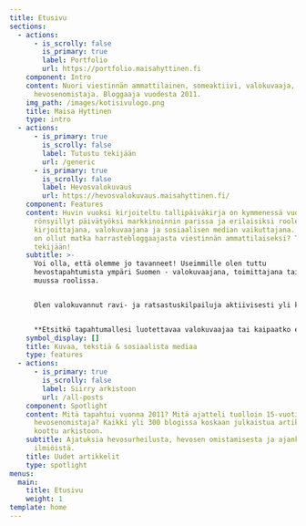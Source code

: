 ```yaml
---
title: Etusivu
sections:
  - actions:
      - is_scrolly: false
        is_primary: true
        label: Portfolio
        url: https://portfolio.maisahyttinen.fi
    component: Intro
    content: Nuori viestinnän ammattilainen, someaktiivi, valokuvaaja, toimittaja ja
      hevosenomistaja. Bloggaaja vuodesta 2011.
    img_path: /images/kotisivulogo.png
    title: Maisa Hyttinen
    type: intro
  - actions:
      - is_primary: true
        is_scrolly: false
        label: Tutustu tekijään
        url: /generic
      - is_primary: true
        is_scrolly: false
        label: Hevosvalokuvaus
        url: https://hevosvalokuvaus.maisahyttinen.fi/
    component: Features
    content: Huvin vuoksi kirjoiteltu tallipäiväkirja on kymmenessä vuodessa
      rönsyillyt päivätyöksi markkinoinnin parissa ja erilaisiksi rooleiksi
      kirjoittajana, valokuvaajana ja sosiaalisen median vaikuttajana. Millainen
      on ollut matka harrastebloggaajasta viestinnän ammattilaiseksi? Tutustu
      tekijään!
    subtitle: >-
      Voi olla, että olemme jo tavanneet! Useimmille olen tuttu
      hevostapahtumista ympäri Suomen - valokuvaajana, toimittajana tai jossakin
      muussa roolissa.


      Olen valokuvannut ravi- ja ratsastuskilpailuja aktiivisesti yli kymmenen vuotta ja historiani bloggaajana on lähes yhtä pitkä. Henkilökohtaisten projektieni lisäksi työskentelen myös hevosalan printtijulkaisu [Hevoslehti RIDE!](https://www.123ride.fi):n päätoimittajana.


      **Etsitkö tapahtumallesi luotettavaa valokuvaajaa tai kaipaatko edustavaa kuvitusta yritystoimintaasi liittyen?** Tutustu [portfoliooni](https://portfolio.maisahyttinen.fi) ja ota yhteyttä! Autan mielelläni myös myyntiä tukevien somesisältöjen suunnittelussa ja toteutuksessa.
    symbol_display: []
    title: Kuvaa, tekstiä & sosiaalista mediaa
    type: features
  - actions:
      - is_primary: true
        is_scrolly: false
        label: Siirry arkistoon
        url: /all-posts
    component: Spotlight
    content: Mitä tapahtui vuonna 2011? Mitä ajatteli tuolloin 15-vuotias
      hevosenomistaja? Kaikki yli 300 blogissa koskaan julkaistua artikkelia on
      koottu arkistoon.
    subtitle: Ajatuksia hevosurheilusta, hevosen omistamisesta ja ajankohtaisista
      ilmiöistä.
    title: Uudet artikkelit
    type: spotlight
menus:
  main:
    title: Etusivu
    weight: 1
template: home
---
```

